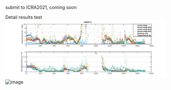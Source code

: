 submit to ICRA2021, coming soon

Detail results
test
![image](https://github.com/syywh/RRPR/blob/main/results/cafe2-1.jpg)
![image](https://github.com/syywh/RRPR/blob/main/results/office-1-5.bmp)
